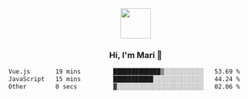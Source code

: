 <div align="center">
  <img src="https://media.giphy.com/media/v1.Y2lkPTc5MGI3NjExbWNrdHRsMmV6NHV1NGIwdXN6MmZpZ3g2c3oycDIxemcwdDluMjBmOCZlcD12MV9pbnRlcm5hbF9naWZfYnlfaWQmY3Q9cw/XEOUMqltCrGdCnatFF/giphy.gif" width="60px" align="center">
  <h3>Hi, I'm Mari 👋</h3>
</div>

<!--START_SECTION:waka-->

```txt
Vue.js       19 mins         █████████████▒░░░░░░░░░░░   53.69 %
JavaScript   15 mins         ███████████░░░░░░░░░░░░░░   44.24 %
Other        0 secs          ▓░░░░░░░░░░░░░░░░░░░░░░░░   02.06 %
```

<!--END_SECTION:waka-->
